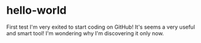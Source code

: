 # hello-world
First test
I'm very exited to start coding on GitHub! It's seems a very useful and smart tool! I'm wondering why I'm discovering it only now.
